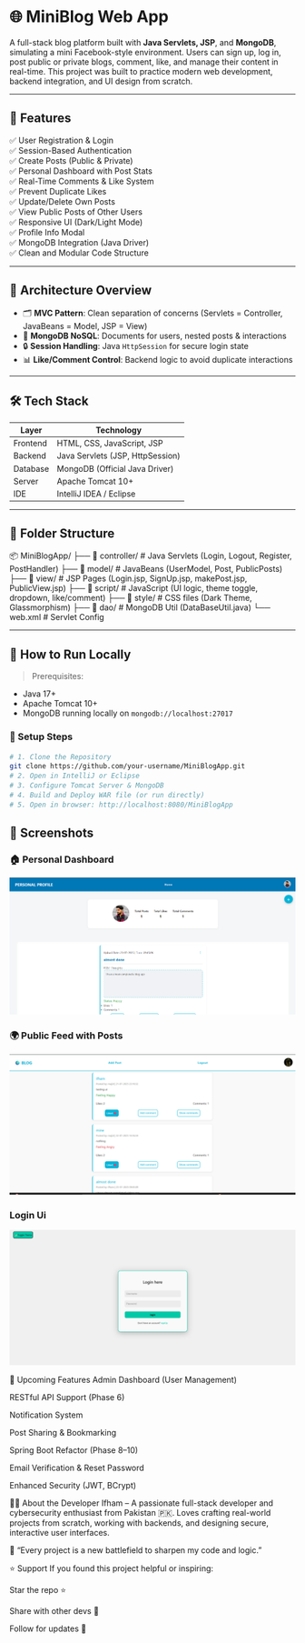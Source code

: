 # 🌐 MiniBlog Web App

A full-stack blog platform built with **Java Servlets, JSP**, and **MongoDB**, simulating a mini Facebook-style environment. Users can sign up, log in, post public or private blogs, comment, like, and manage their content in real-time. This project was built to practice modern web development, backend integration, and UI design from scratch.

---

## 🚀 Features

✅ User Registration & Login  
✅ Session-Based Authentication  
✅ Create Posts (Public & Private)  
✅ Personal Dashboard with Post Stats  
✅ Real-Time Comments & Like System  
✅ Prevent Duplicate Likes  
✅ Update/Delete Own Posts  
✅ View Public Posts of Other Users  
✅ Responsive UI (Dark/Light Mode)  
✅ Profile Info Modal  
✅ MongoDB Integration (Java Driver)  
✅ Clean and Modular Code Structure

---

## 🧠 Architecture Overview

- 🗂 **MVC Pattern**: Clean separation of concerns (Servlets = Controller, JavaBeans = Model, JSP = View)  
- 🧩 **MongoDB NoSQL**: Documents for users, nested posts & interactions  
- 🔒 **Session Handling**: Java `HttpSession` for secure login state  
- 📊 **Like/Comment Control**: Backend logic to avoid duplicate interactions  

---

## 🛠️ Tech Stack

| Layer       | Technology               |
|------------|---------------------------|
| Frontend   | HTML, CSS, JavaScript, JSP |
| Backend    | Java Servlets (JSP, HttpSession) |
| Database   | MongoDB (Official Java Driver) |
| Server     | Apache Tomcat 10+ |
| IDE        | IntelliJ IDEA / Eclipse |

---

## 📂 Folder Structure

📦 MiniBlogApp/
├── 📁 controller/ # Java Servlets (Login, Logout, Register, PostHandler)
├── 📁 model/ # JavaBeans (UserModel, Post, PublicPosts)
├── 📁 view/ # JSP Pages (Login.jsp, SignUp.jsp, makePost.jsp, PublicView.jsp)
├── 📁 script/ # JavaScript (UI logic, theme toggle, dropdown, like/comment)
├── 📁 style/ # CSS files (Dark Theme, Glassmorphism)
├── 📁 dao/ # MongoDB Util (DataBaseUtil.java)
└── web.xml # Servlet Config

---

## 🧪 How to Run Locally

> Prerequisites:
- Java 17+
- Apache Tomcat 10+
- MongoDB running locally on `mongodb://localhost:27017`

### 🧱 Setup Steps

```bash
# 1. Clone the Repository
git clone https://github.com/your-username/MiniBlogApp.git
# 2. Open in IntelliJ or Eclipse
# 3. Configure Tomcat Server & MongoDB
# 4. Build and Deploy WAR file (or run directly)
# 5. Open in browser: http://localhost:8080/MiniBlogApp
```
## 📸 Screenshots

### 🏠 Personal Dashboard
![Dashboard](src/main/Screenshots/personalDashboard.png)

### 🌍 Public Feed with Posts
![Public Feed](src/main/Screenshots/homeUi.png)
 ### Login Ui
 ![Login Ui](src/main/Screenshots/loginUi.png)
 

🚧 Upcoming Features
 Admin Dashboard (User Management)

 RESTful API Support (Phase 6)

 Notification System

 Post Sharing & Bookmarking

 Spring Boot Refactor (Phase 8–10)

 Email Verification & Reset Password

 Enhanced Security (JWT, BCrypt)

👨‍💻 About the Developer
Ifham – A passionate full-stack developer and cybersecurity enthusiast from Pakistan 🇵🇰.
Loves crafting real-world projects from scratch, working with backends, and designing secure, interactive user interfaces.

💬 “Every project is a new battlefield to sharpen my code and logic.”

⭐ Support
If you found this project helpful or inspiring:

Star the repo ⭐

Share with other devs 💬

Follow for updates 🔔
